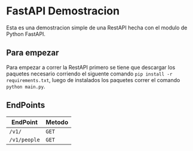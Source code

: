 # FastAPI Demostracion

Esta es una demostracion simple de una RestAPI hecha con el modulo de Python FastAPI.

## Para empezar

Para empezar a correr la RestAPI primero se tiene que descargar los paquetes necesario corriendo el siguente comando `pip install -r requirements.txt`, luego de instalados los paquetes correr el comando `python main.py`.

## EndPoints

| EndPoint     | Metodo |
| ------------ | ------ |
| `/v1/`       | `GET`  |
| `/v1/people` | `GET`  |
